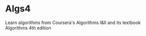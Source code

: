 # Algs4
Learn algorithms from Coursera's Algorithms I&amp;II and its textbook Algorithms 4th edition
